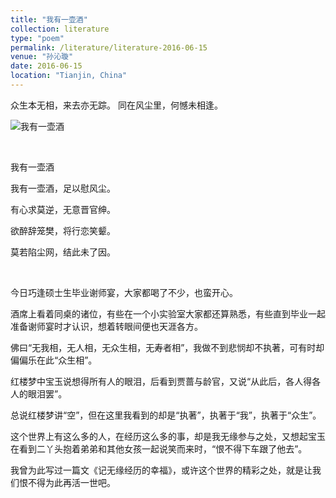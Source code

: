 ```yaml
---
title: "我有一壶酒"
collection: literature
type: "poem"
permalink: /literature/literature-2016-06-15
venue: "孙沁璇"
date: 2016-06-15
location: "Tianjin, China"
---
```


众生本无相，来去亦无踪。
同在风尘里，何憾未相逢。

![我有一壶酒](https://sunqinxuan.github.io/images/literature-2016-06-15-img1.jpg)

<br>

我有一壶酒

我有一壶酒，足以慰风尘。

有心求莫逆，无意晋官绅。

欲醉辞笼樊，将行恋笑颦。

莫若陷尘网，结此未了因。

<br>

今日巧逢硕士生毕业谢师宴，大家都喝了不少，也蛮开心。

酒席上看着同桌的诸位，有些在一个小实验室大家都还算熟悉，有些直到毕业一起准备谢师宴时才认识，想着转眼间便也天涯各方。

佛曰“无我相，无人相，无众生相，无寿者相”，我做不到悲悯却不执著，可有时却偏偏乐在此“众生相”。

红楼梦中宝玉说想得所有人的眼泪，后看到贾蔷与龄官，又说“从此后，各人得各人的眼泪罢”。

总说红楼梦讲“空”，但在这里我看到的却是“执著”，执著于“我”，执著于“众生”。

这个世界上有这么多的人，在经历这么多的事，却是我无缘参与之处，又想起宝玉在看到二丫头抱着弟弟和其他女孩一起说笑而来时，“恨不得下车跟了他去”。

我曾为此写过一篇文《记无缘经历的幸福》，或许这个世界的精彩之处，就是让我们恨不得为此再活一世吧。

